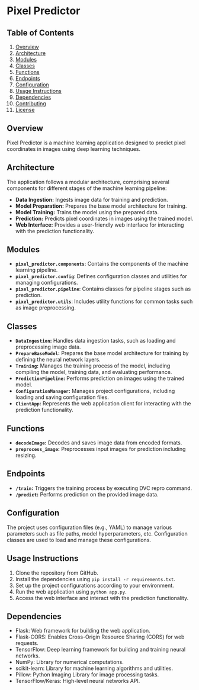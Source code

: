 # Pixel Predictor

## Table of Contents
1. [Overview](#overview)
2. [Architecture](#architecture)
3. [Modules](#modules)
4. [Classes](#classes)
5. [Functions](#functions)
6. [Endpoints](#endpoints)
7. [Configuration](#configuration)
8. [Usage Instructions](#usage-instructions)
9. [Dependencies](#dependencies)
10. [Contributing](#contributing)
11. [License](#license)

## Overview <a name="overview"></a>
Pixel Predictor is a machine learning application designed to predict pixel coordinates in images using deep learning techniques. 

## Architecture <a name="architecture"></a>
The application follows a modular architecture, comprising several components for different stages of the machine learning pipeline:
- **Data Ingestion:** Ingests image data for training and prediction.
- **Model Preparation:** Prepares the base model architecture for training.
- **Model Training:** Trains the model using the prepared data.
- **Prediction:** Predicts pixel coordinates in images using the trained model.
- **Web Interface:** Provides a user-friendly web interface for interacting with the prediction functionality.

## Modules <a name="modules"></a>
- **`pixel_predictor.components`**: Contains the components of the machine learning pipeline.
- **`pixel_predictor.config`**: Defines configuration classes and utilities for managing configurations.
- **`pixel_predictor.pipeline`**: Contains classes for pipeline stages such as prediction.
- **`pixel_predictor.utils`**: Includes utility functions for common tasks such as image preprocessing.

## Classes <a name="classes"></a>
- **`DataIngestion`:** Handles data ingestion tasks, such as loading and preprocessing image data.
- **`PrepareBaseModel`:** Prepares the base model architecture for training by defining the neural network layers.
- **`Training`:** Manages the training process of the model, including compiling the model, training data, and evaluating performance.
- **`PredictionPipeline`:** Performs prediction on images using the trained model.
- **`ConfigurationManager`:** Manages project configurations, including loading and saving configuration files.
- **`ClientApp`:** Represents the web application client for interacting with the prediction functionality.

## Functions <a name="functions"></a>
- **`decodeImage`:** Decodes and saves image data from encoded formats.
- **`preprocess_image`:** Preprocesses input images for prediction including resizing.

## Endpoints <a name="endpoints"></a>
- **`/train`:** Triggers the training process by executing DVC repro command.
- **`/predict`:** Performs prediction on the provided image data.

## Configuration <a name="configuration"></a>
The project uses configuration files (e.g., YAML) to manage various parameters such as file paths, model hyperparameters, etc. Configuration classes are used to load and manage these configurations.

## Usage Instructions <a name="usage-instructions"></a>
1. Clone the repository from GitHub.
2. Install the dependencies using `pip install -r requirements.txt`.
3. Set up the project configurations according to your environment.
4. Run the web application using `python app.py`.
5. Access the web interface and interact with the prediction functionality.

## Dependencies <a name="dependencies"></a>
- Flask: Web framework for building the web application.
- Flask-CORS: Enables Cross-Origin Resource Sharing (CORS) for web requests.
- TensorFlow: Deep learning framework for building and training neural networks.
- NumPy: Library for numerical computations.
- scikit-learn: Library for machine learning algorithms and utilities.
- Pillow: Python Imaging Library for image processing tasks.
- TensorFlow/Keras: High-level neural networks API.



